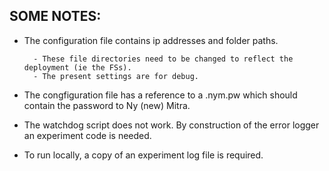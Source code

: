 
## SOME NOTES: ##

* The configuration file contains ip addresses and folder paths.
        
        - These file directories need to be changed to reflect the deployment (ie the FSs).
        - The present settings are for debug.

* The congfiguration file has a reference to a .nym.pw which should contain the password to Ny (new) Mitra.

* The watchdog script does not work. By construction of the error logger an experiment code is needed.

* To run locally, a copy of an experiment log file is required.

